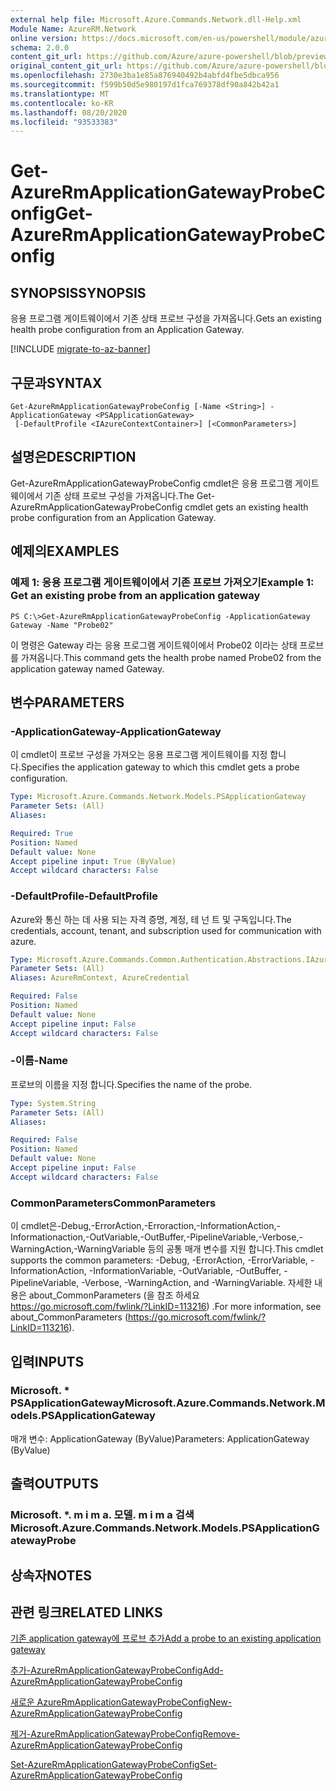 ```yaml
---
external help file: Microsoft.Azure.Commands.Network.dll-Help.xml
Module Name: AzureRM.Network
online version: https://docs.microsoft.com/en-us/powershell/module/azurerm.network/get-azurermapplicationgatewayprobeconfig
schema: 2.0.0
content_git_url: https://github.com/Azure/azure-powershell/blob/preview/src/ResourceManager/Network/Commands.Network/help/Get-AzureRmApplicationGatewayProbeConfig.md
original_content_git_url: https://github.com/Azure/azure-powershell/blob/preview/src/ResourceManager/Network/Commands.Network/help/Get-AzureRmApplicationGatewayProbeConfig.md
ms.openlocfilehash: 2730e3ba1e85a876940492b4abfd4fbe5dbca956
ms.sourcegitcommit: f599b50d5e980197d1fca769378df90a842b42a1
ms.translationtype: MT
ms.contentlocale: ko-KR
ms.lasthandoff: 08/20/2020
ms.locfileid: "93533383"
---
```

# <span data-ttu-id="fa7f3-101">Get-AzureRmApplicationGatewayProbeConfig</span><span class="sxs-lookup"><span data-stu-id="fa7f3-101">Get-AzureRmApplicationGatewayProbeConfig</span></span>

## <span data-ttu-id="fa7f3-102">SYNOPSIS</span><span class="sxs-lookup"><span data-stu-id="fa7f3-102">SYNOPSIS</span></span>
<span data-ttu-id="fa7f3-103">응용 프로그램 게이트웨이에서 기존 상태 프로브 구성을 가져옵니다.</span><span class="sxs-lookup"><span data-stu-id="fa7f3-103">Gets an existing health probe configuration from an Application Gateway.</span></span>

[!INCLUDE [migrate-to-az-banner](../../includes/migrate-to-az-banner.md)]

## <span data-ttu-id="fa7f3-104">구문과</span><span class="sxs-lookup"><span data-stu-id="fa7f3-104">SYNTAX</span></span>

```
Get-AzureRmApplicationGatewayProbeConfig [-Name <String>] -ApplicationGateway <PSApplicationGateway>
 [-DefaultProfile <IAzureContextContainer>] [<CommonParameters>]
```

## <span data-ttu-id="fa7f3-105">설명은</span><span class="sxs-lookup"><span data-stu-id="fa7f3-105">DESCRIPTION</span></span>
<span data-ttu-id="fa7f3-106">Get-AzureRmApplicationGatewayProbeConfig cmdlet은 응용 프로그램 게이트웨이에서 기존 상태 프로브 구성을 가져옵니다.</span><span class="sxs-lookup"><span data-stu-id="fa7f3-106">The Get-AzureRmApplicationGatewayProbeConfig cmdlet gets an existing health probe configuration from an Application Gateway.</span></span>

## <span data-ttu-id="fa7f3-107">예제의</span><span class="sxs-lookup"><span data-stu-id="fa7f3-107">EXAMPLES</span></span>

### <span data-ttu-id="fa7f3-108">예제 1: 응용 프로그램 게이트웨이에서 기존 프로브 가져오기</span><span class="sxs-lookup"><span data-stu-id="fa7f3-108">Example 1: Get an existing probe from an application gateway</span></span>
```
PS C:\>Get-AzureRmApplicationGatewayProbeConfig -ApplicationGateway Gateway -Name "Probe02"
```

<span data-ttu-id="fa7f3-109">이 명령은 Gateway 라는 응용 프로그램 게이트웨이에서 Probe02 이라는 상태 프로브를 가져옵니다.</span><span class="sxs-lookup"><span data-stu-id="fa7f3-109">This command gets the health probe named Probe02 from the application gateway named Gateway.</span></span>

## <span data-ttu-id="fa7f3-110">변수</span><span class="sxs-lookup"><span data-stu-id="fa7f3-110">PARAMETERS</span></span>

### <span data-ttu-id="fa7f3-111">-ApplicationGateway</span><span class="sxs-lookup"><span data-stu-id="fa7f3-111">-ApplicationGateway</span></span>
<span data-ttu-id="fa7f3-112">이 cmdlet이 프로브 구성을 가져오는 응용 프로그램 게이트웨이를 지정 합니다.</span><span class="sxs-lookup"><span data-stu-id="fa7f3-112">Specifies the application gateway to which this cmdlet gets a probe configuration.</span></span>

```yaml
Type: Microsoft.Azure.Commands.Network.Models.PSApplicationGateway
Parameter Sets: (All)
Aliases:

Required: True
Position: Named
Default value: None
Accept pipeline input: True (ByValue)
Accept wildcard characters: False
```

### <span data-ttu-id="fa7f3-113">-DefaultProfile</span><span class="sxs-lookup"><span data-stu-id="fa7f3-113">-DefaultProfile</span></span>
<span data-ttu-id="fa7f3-114">Azure와 통신 하는 데 사용 되는 자격 증명, 계정, 테 넌 트 및 구독입니다.</span><span class="sxs-lookup"><span data-stu-id="fa7f3-114">The credentials, account, tenant, and subscription used for communication with azure.</span></span>

```yaml
Type: Microsoft.Azure.Commands.Common.Authentication.Abstractions.IAzureContextContainer
Parameter Sets: (All)
Aliases: AzureRmContext, AzureCredential

Required: False
Position: Named
Default value: None
Accept pipeline input: False
Accept wildcard characters: False
```

### <span data-ttu-id="fa7f3-115">-이름</span><span class="sxs-lookup"><span data-stu-id="fa7f3-115">-Name</span></span>
<span data-ttu-id="fa7f3-116">프로브의 이름을 지정 합니다.</span><span class="sxs-lookup"><span data-stu-id="fa7f3-116">Specifies the name of the probe.</span></span>

```yaml
Type: System.String
Parameter Sets: (All)
Aliases:

Required: False
Position: Named
Default value: None
Accept pipeline input: False
Accept wildcard characters: False
```

### <span data-ttu-id="fa7f3-117">CommonParameters</span><span class="sxs-lookup"><span data-stu-id="fa7f3-117">CommonParameters</span></span>
<span data-ttu-id="fa7f3-118">이 cmdlet은-Debug,-ErrorAction,-Erroraction,-InformationAction,-Informationaction,-OutVariable,-OutBuffer,-PipelineVariable,-Verbose,-WarningAction,-WarningVariable 등의 공통 매개 변수를 지원 합니다.</span><span class="sxs-lookup"><span data-stu-id="fa7f3-118">This cmdlet supports the common parameters: -Debug, -ErrorAction, -ErrorVariable, -InformationAction, -InformationVariable, -OutVariable, -OutBuffer, -PipelineVariable, -Verbose, -WarningAction, and -WarningVariable.</span></span> <span data-ttu-id="fa7f3-119">자세한 내용은 about_CommonParameters (을 참조 하세요 https://go.microsoft.com/fwlink/?LinkID=113216) .</span><span class="sxs-lookup"><span data-stu-id="fa7f3-119">For more information, see about_CommonParameters (https://go.microsoft.com/fwlink/?LinkID=113216).</span></span>

## <span data-ttu-id="fa7f3-120">입력</span><span class="sxs-lookup"><span data-stu-id="fa7f3-120">INPUTS</span></span>

### <span data-ttu-id="fa7f3-121">Microsoft. \* PSApplicationGateway</span><span class="sxs-lookup"><span data-stu-id="fa7f3-121">Microsoft.Azure.Commands.Network.Models.PSApplicationGateway</span></span>
<span data-ttu-id="fa7f3-122">매개 변수: ApplicationGateway (ByValue)</span><span class="sxs-lookup"><span data-stu-id="fa7f3-122">Parameters: ApplicationGateway (ByValue)</span></span>

## <span data-ttu-id="fa7f3-123">출력</span><span class="sxs-lookup"><span data-stu-id="fa7f3-123">OUTPUTS</span></span>

### <span data-ttu-id="fa7f3-124">Microsoft. \*. m i m a. 모델. m i m a 검색</span><span class="sxs-lookup"><span data-stu-id="fa7f3-124">Microsoft.Azure.Commands.Network.Models.PSApplicationGatewayProbe</span></span>

## <span data-ttu-id="fa7f3-125">상속자</span><span class="sxs-lookup"><span data-stu-id="fa7f3-125">NOTES</span></span>

## <span data-ttu-id="fa7f3-126">관련 링크</span><span class="sxs-lookup"><span data-stu-id="fa7f3-126">RELATED LINKS</span></span>

[<span data-ttu-id="fa7f3-127">기존 application gateway에 프로브 추가</span><span class="sxs-lookup"><span data-stu-id="fa7f3-127">Add a probe to an existing application gateway</span></span>](https://azure.microsoft.com/en-us/documentation/articles/application-gateway-create-probe-ps/#add-a-probe-to-an-existing-application-gateway)

[<span data-ttu-id="fa7f3-128">추가-AzureRmApplicationGatewayProbeConfig</span><span class="sxs-lookup"><span data-stu-id="fa7f3-128">Add-AzureRmApplicationGatewayProbeConfig</span></span>]()

[<span data-ttu-id="fa7f3-129">새로운 AzureRmApplicationGatewayProbeConfig</span><span class="sxs-lookup"><span data-stu-id="fa7f3-129">New-AzureRmApplicationGatewayProbeConfig</span></span>]()

[<span data-ttu-id="fa7f3-130">제거-AzureRmApplicationGatewayProbeConfig</span><span class="sxs-lookup"><span data-stu-id="fa7f3-130">Remove-AzureRmApplicationGatewayProbeConfig</span></span>]()

[<span data-ttu-id="fa7f3-131">Set-AzureRmApplicationGatewayProbeConfig</span><span class="sxs-lookup"><span data-stu-id="fa7f3-131">Set-AzureRmApplicationGatewayProbeConfig</span></span>]()

